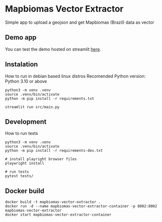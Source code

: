 
# Mapbiomas  Vector Extractor
Simple app to upload a geojson and get Mapbiomas (Brazil) data as vector

## Demo app
You can test the demo hosted on streamlit [here](https://mapbiomas-vector-extractor.streamlit.app/).

## Instalation
How to run in debian based linux distros
Recomended Python version: Python 3.10 or above

```
python3 -m venv .venv
source .venv/bin/activate
python -m pip install -r requirements.txt

streamlit run src/main.py
```

## Development
How to run tests
```
python3 -m venv .venv
source .venv/bin/activate
python -m pip install -r requirements-dev.txt

# install playright browser files
playwright install

# run tests
pytest tests/
```

## Docker build

```
docker build -t mapbiomas-vector-extractor .
docker run -d --name mapbiomas-vector-extractor-container -p 8002:8002 mapbiomas-vector-extractor
docker start mapbiomas-vector-extractor-container
```
